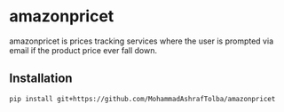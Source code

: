 # amazonpricet
amazonpricet is prices tracking services where the user is prompted via email if the product price ever fall down.

## Installation
```bash
pip install git+https://github.com/MohammadAshrafTolba/amazonpricet
```
